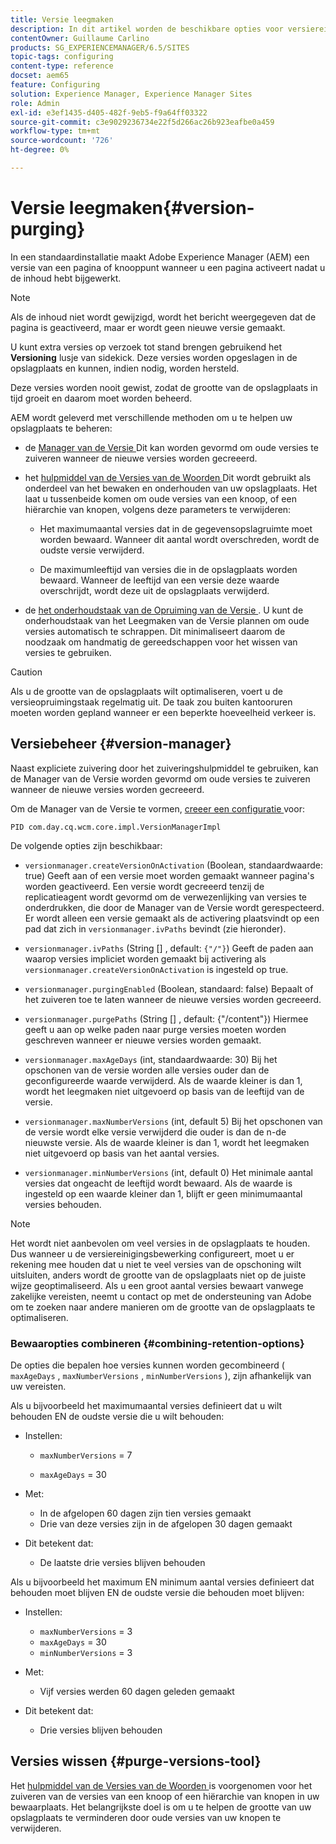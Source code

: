 ```yaml
---
title: Versie leegmaken
description: In dit artikel worden de beschikbare opties voor versiereiniging beschreven.
contentOwner: Guillaume Carlino
products: SG_EXPERIENCEMANAGER/6.5/SITES
topic-tags: configuring
content-type: reference
docset: aem65
feature: Configuring
solution: Experience Manager, Experience Manager Sites
role: Admin
exl-id: e3ef1435-d405-482f-9eb5-f9a64ff03322
source-git-commit: c3e9029236734e22f5d266ac26b923eafbe0a459
workflow-type: tm+mt
source-wordcount: '726'
ht-degree: 0%

---
```


# Versie leegmaken{#version-purging}

In een standaardinstallatie maakt Adobe Experience Manager (AEM) een versie van een pagina of knooppunt wanneer u een pagina activeert nadat u de inhoud hebt bijgewerkt.

>[!NOTE]
>
>Als de inhoud niet wordt gewijzigd, wordt het bericht weergegeven dat de pagina is geactiveerd, maar er wordt geen nieuwe versie gemaakt.

U kunt extra versies op verzoek tot stand brengen gebruikend het **Versioning** lusje van sidekick. Deze versies worden opgeslagen in de opslagplaats en kunnen, indien nodig, worden hersteld.

Deze versies worden nooit gewist, zodat de grootte van de opslagplaats in tijd groeit en daarom moet worden beheerd.

AEM wordt geleverd met verschillende methoden om u te helpen uw opslagplaats te beheren:

* de [ Manager van de Versie ](#version-manager)
Dit kan worden gevormd om oude versies te zuiveren wanneer de nieuwe versies worden gecreeerd.

* het [ hulpmiddel van de Versies van de Woorden ](/help/sites-deploying/monitoring-and-maintaining.md#purgeversionstool)
Dit wordt gebruikt als onderdeel van het bewaken en onderhouden van uw opslagplaats.
Het laat u tussenbeide komen om oude versies van een knoop, of een hiërarchie van knopen, volgens deze parameters te verwijderen:

   * Het maximumaantal versies dat in de gegevensopslagruimte moet worden bewaard.
Wanneer dit aantal wordt overschreden, wordt de oudste versie verwijderd.

   * De maximumleeftijd van versies die in de opslagplaats worden bewaard.
Wanneer de leeftijd van een versie deze waarde overschrijdt, wordt deze uit de opslagplaats verwijderd.

* de [ het onderhoudstaak van de Opruiming van de Versie ](/help/sites-administering/operations-dashboard.md#automated-maintenance-tasks). U kunt de onderhoudstaak van het Leegmaken van de Versie plannen om oude versies automatisch te schrappen. Dit minimaliseert daarom de noodzaak om handmatig de gereedschappen voor het wissen van versies te gebruiken.

>[!CAUTION]
>
>Als u de grootte van de opslagplaats wilt optimaliseren, voert u de versieopruimingstaak regelmatig uit. De taak zou buiten kantooruren moeten worden gepland wanneer er een beperkte hoeveelheid verkeer is.

## Versiebeheer {#version-manager}

Naast expliciete zuivering door het zuiveringshulpmiddel te gebruiken, kan de Manager van de Versie worden gevormd om oude versies te zuiveren wanneer de nieuwe versies worden gecreeerd.

Om de Manager van de Versie te vormen, [ creeer een configuratie ](/help/sites-deploying/configuring-osgi.md) voor:

`PID com.day.cq.wcm.core.impl.VersionManagerImpl`

De volgende opties zijn beschikbaar:

* `versionmanager.createVersionOnActivation` (Boolean, standaardwaarde: true)
Geeft aan of een versie moet worden gemaakt wanneer pagina&#39;s worden geactiveerd.
Een versie wordt gecreeerd tenzij de replicatieagent wordt gevormd om de verwezenlijking van versies te onderdrukken, die door de Manager van de Versie wordt gerespecteerd.
Er wordt alleen een versie gemaakt als de activering plaatsvindt op een pad dat zich in `versionmanager.ivPaths` bevindt (zie hieronder).

* `versionmanager.ivPaths` (String [] , default: `{"/"}`)
Geeft de paden aan waarop versies impliciet worden gemaakt bij activering als `versionmanager.createVersionOnActivation` is ingesteld op true.

* `versionmanager.purgingEnabled` (Boolean, standaard: false)
Bepaalt of het zuiveren toe te laten wanneer de nieuwe versies worden gecreeerd.

* `versionmanager.purgePaths` (String [] , default: {&quot;/content&quot;})
Hiermee geeft u aan op welke paden naar purge versies moeten worden geschreven wanneer er nieuwe versies worden gemaakt.

* `versionmanager.maxAgeDays` (int, standaardwaarde: 30)
Bij het opschonen van de versie worden alle versies ouder dan de geconfigureerde waarde verwijderd. Als de waarde kleiner is dan 1, wordt het leegmaken niet uitgevoerd op basis van de leeftijd van de versie.

* `versionmanager.maxNumberVersions` (int, default 5)
Bij het opschonen van de versie wordt elke versie verwijderd die ouder is dan de n-de nieuwste versie. Als de waarde kleiner is dan 1, wordt het leegmaken niet uitgevoerd op basis van het aantal versies.

* `versionmanager.minNumberVersions` (int, default 0)
Het minimale aantal versies dat ongeacht de leeftijd wordt bewaard. Als de waarde is ingesteld op een waarde kleiner dan 1, blijft er geen minimumaantal versies behouden.

>[!NOTE]
>
>Het wordt niet aanbevolen om veel versies in de opslagplaats te houden. Dus wanneer u de versiereinigingsbewerking configureert, moet u er rekening mee houden dat u niet te veel versies van de opschoning wilt uitsluiten, anders wordt de grootte van de opslagplaats niet op de juiste wijze geoptimaliseerd. Als u een groot aantal versies bewaart vanwege zakelijke vereisten, neemt u contact op met de ondersteuning van Adobe om te zoeken naar andere manieren om de grootte van de opslagplaats te optimaliseren.

### Bewaaropties combineren {#combining-retention-options}

De opties die bepalen hoe versies kunnen worden gecombineerd ( `maxAgeDays` , `maxNumberVersions` , `minNumberVersions` ), zijn afhankelijk van uw vereisten.

Als u bijvoorbeeld het maximumaantal versies definieert dat u wilt behouden EN de oudste versie die u wilt behouden:

* Instellen:

   * `maxNumberVersions` = 7

   * `maxAgeDays` = 30

* Met:

   * In de afgelopen 60 dagen zijn tien versies gemaakt
   * Drie van deze versies zijn in de afgelopen 30 dagen gemaakt

* Dit betekent dat:

   * De laatste drie versies blijven behouden

Als u bijvoorbeeld het maximum EN minimum aantal versies definieert dat behouden moet blijven EN de oudste versie die behouden moet blijven:

* Instellen:

   * `maxNumberVersions` = 3
   * `maxAgeDays` = 30
   * `minNumberVersions` = 3

* Met:

   * Vijf versies werden 60 dagen geleden gemaakt

* Dit betekent dat:

   * Drie versies blijven behouden

## Versies wissen {#purge-versions-tool}

Het [ hulpmiddel van de Versies van de Woorden ](/help/sites-deploying/monitoring-and-maintaining.md#purgeversionstool) is voorgenomen voor het zuiveren van de versies van een knoop of een hiërarchie van knopen in uw bewaarplaats. Het belangrijkste doel is om u te helpen de grootte van uw opslagplaats te verminderen door oude versies van uw knopen te verwijderen.
